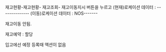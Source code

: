 재고현황-재고현황- 재고조회- 재고이동지시 버튼을 누르고
(현재)로케이션 데이터 : --------------
(이동)로케이션 데이터 : NOS-------

재고이동 안됨.

재고예약 : 할당 

입고에선 예정 등록때 액션이 없음 

